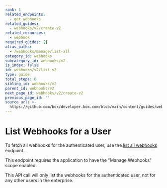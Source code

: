 ```yaml
---
rank: 1
related_endpoints:
  - get_webhooks
related_guides:
  - webhooks/v2/create-v2
related_resources:
  - webhook
required_guides: []
alias_paths:
  - /webhooks/manage/list-all
category_id: webhooks
subcategory_id: webhooks/v2
is_index: false
id: webhooks/v2/list-v2
type: guide
total_steps: 6
sibling_id: webhooks/v2
parent_id: webhooks/v2
next_page_id: webhooks/v2/create-v2
previous_page_id: ''
source_url: >-
  https://github.com/box/developer.box.com/blob/main/content/guides/webhooks/v2/list-v2.md
---
```

# List Webhooks for a User

To fetch all webhooks for the authenticated user, use the [list all webhooks][1]
endpoint.

<Samples id='get_webhooks' >

</Samples>

<Message type='warning'>

This endpoint requires the application to have the "Manage Webhooks" scope
enabled.

</Message>

This API call will only list the webhooks for the authenticated user, not
for any other users in the enterprise.

[1]: endpoint://get_webhooks